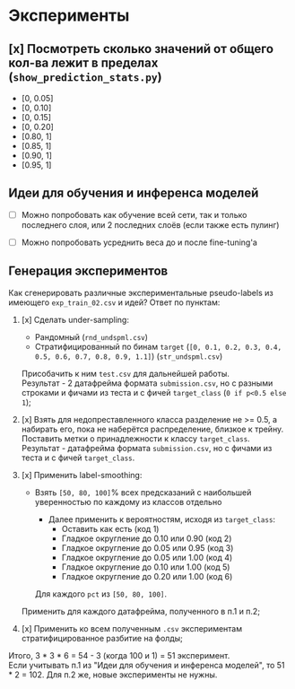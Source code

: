 # Эксперименты
## [x] Посмотреть сколько значений от общего кол-ва лежит в пределах (`show_prediction_stats.py`)
* [0, 0.05]
* [0, 0.10]
* [0, 0.15]
* [0, 0.20]
* [0.80, 1]
* [0.85, 1]
* [0.90, 1]
* [0.95, 1]

## Идеи для обучения и инференса моделей
* [ ] Можно попробовать как обучение всей сети, так и только последнего слоя, или 2 последних слоёв (если также есть пулинг)
* [ ] Можно попробовать усреднить веса до и после fine-tuning'а


## Генерация экспериментов
Как сгенерировать различные экспериментальные pseudo-labels из имеющего `exp_train_02.csv` и идей? Ответ по пунктам:
1) [x] Сделать under-sampling: 
   * Рандомный (`rnd_undspml.csv`)
   * Стратифицированный по бинам `target` (`[0, 0.1, 0.2, 0.3, 0.4, 0.5, 0.6, 0.7, 0.8, 0.9, 1.1]`) (`str_undspml.csv`)
   
   Присобачить к ним `test.csv` для дальнейшей работы.  
   Результат - 2 датафрейма формата `submission.csv`, но с разными строками и фичами из теста и с фичей `target_class` (`0 if p<0.5 else 1`);
2) [x] Взять для недопреставленного класса разделение не >= 0.5, а набирать его, пока не наберётся распределение, близкое к трейну. Поставить метки о принадлежности к классу `target_class`.  
Результат - датафрейма формата `submission.csv`, но с фичами из теста и с фичей `target_class`.
3) [x] Применить label-smoothing:
   * Взять `[50, 80, 100]`% всех предсказаний с наибольшей уверенностью по каждому из классов отдельно
      * Далее применить к вероятностям, исходя из `target_class`:
         * Оставить как есть                     (код 1)
         * Гладкое округление до 0.10 или 0.90   (код 2)
         * Гладкое округление до 0.05 или 0.95   (код 3)
         * Гладкое округление до 0.05 или 1.00   (код 4)
         * Гладкое округление до 0.10 или 1.00   (код 5)
         * Гладкое округление до 0.20 или 1.00   (код 6)

      Для каждого `pct` из `[50, 80, 100]`.
   
   Применить для каждого датафрейма, полученного в п.1 и п.2;
4) [x] Применить ко всем полученным `.csv` экспериментам стратифицированное разбитие на фолды;

Итого, 3 * 3 * 6 = 54 - 3 (когда 100 и 1) = 51 эксперимент.  
Если учитывать п.1 из "Идеи для обучения и инференса моделей", то 51 * 2 = 102. Для п.2 же, новые эксперименты не нужны.  
